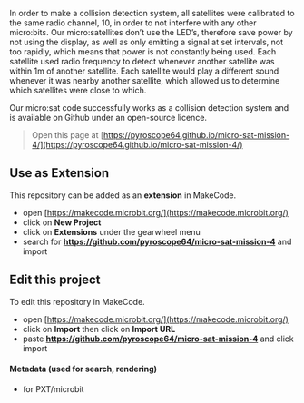 In order to make a collision detection system, all satellites were calibrated to the same radio channel, 10, in order to not interfere with any other micro:bits. Our micro:satellites don’t use the LED’s, therefore save power by not using the display, as well as only emitting a signal at set intervals, not too rapidly, which means that power is not constantly being used. Each satellite used radio frequency to detect whenever another satellite was within 1m of another satellite. Each satellite would play a different sound whenever it was nearby another satellite, which allowed us to determine which satellites were close to which. 

Our micro:sat code successfully works as a collision detection system and is available on Github under an open-source licence.

> Open this page at [https://pyroscope64.github.io/micro-sat-mission-4/](https://pyroscope64.github.io/micro-sat-mission-4/)

## Use as Extension

This repository can be added as an **extension** in MakeCode.

* open [https://makecode.microbit.org/](https://makecode.microbit.org/)
* click on **New Project**
* click on **Extensions** under the gearwheel menu
* search for **https://github.com/pyroscope64/micro-sat-mission-4** and import

## Edit this project

To edit this repository in MakeCode.

* open [https://makecode.microbit.org/](https://makecode.microbit.org/)
* click on **Import** then click on **Import URL**
* paste **https://github.com/pyroscope64/micro-sat-mission-4** and click import

#### Metadata (used for search, rendering)

* for PXT/microbit
<script src="https://makecode.com/gh-pages-embed.js"></script><script>makeCodeRender("{{ site.makecode.home_url }}", "{{ site.github.owner_name }}/{{ site.github.repository_name }}");</script>
